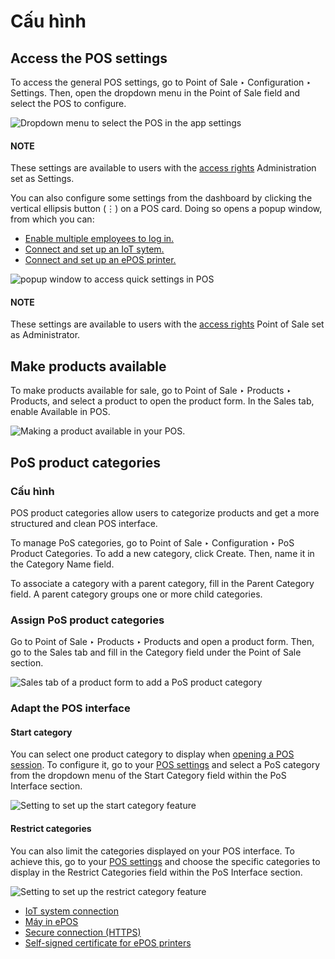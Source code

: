 # Cấu hình

<a id="configuration-settings"></a>

## Access the POS settings

To access the general POS settings, go to Point of Sale ‣ Configuration ‣
Settings. Then, open the dropdown menu in the Point of Sale field and select the POS to
configure.

![Dropdown menu to select the POS in the app settings](../../../.gitbook/assets/select-pos-dropdown.png)

#### NOTE
These settings are available to users with the [access rights](applications/general/users.md)
Administration set as Settings.

You can also configure some settings from the dashboard by clicking the vertical ellipsis button
(⋮) on a POS card. Doing so opens a popup window, from which you can:

- [Enable multiple employees to log in.](applications/sales/point_of_sale/employee_login.md)
- [Connect and set up an IoT sytem.](applications/sales/point_of_sale/configuration/pos_iot.md)
- [Connect and set up an ePOS printer.](applications/sales/point_of_sale/configuration/epos_ssc.md)

![popup window to access quick settings in POS](../../../.gitbook/assets/toggle-settings.png)

#### NOTE
These settings are available to users with the [access rights](applications/general/users.md)
Point of Sale set as Administrator.

## Make products available

To make products available for sale, go to Point of Sale ‣ Products ‣ Products,
and select a product to open the product form. In the Sales tab, enable
Available in POS.

![Making a product available in your POS.](../../../.gitbook/assets/pos-available.png)

## PoS product categories

### Cấu hình

POS product categories allow users to categorize products and get a more structured and clean
POS interface.

To manage PoS categories, go to Point of Sale ‣ Configuration ‣ PoS Product
Categories. To add a new category, click Create. Then, name it in the
Category Name field.

To associate a category with a parent category, fill in the Parent Category field. A
parent category groups one or more child categories.

### Assign PoS product categories

Go to Point of Sale ‣ Products ‣ Products and open a product form. Then, go to
the Sales tab and fill in the Category field under the Point of
Sale section.

![Sales tab of a product form to add a PoS product category](../../../.gitbook/assets/form-pos-category.png)

### Adapt the POS interface

#### Start category

You can select one product category to display when [opening a POS session](applications/sales/point_of_sale.md#pos-session-start). To configure it, go to your [POS settings](#configuration-settings) and
select a PoS category from the dropdown menu of the Start Category field within the
PoS Interface section.

![Setting to set up the start category feature](../../../.gitbook/assets/start-category.png)

#### Restrict categories

You can also limit the categories displayed on your POS interface. To achieve this, go to your
[POS settings](#configuration-settings) and choose the specific categories to display in the
Restrict Categories field within the PoS Interface section.

![Setting to set up the restrict category feature](../../../.gitbook/assets/restrict-category.png)

* [IoT system connection](applications/sales/point_of_sale/configuration/pos_iot.md)
* [Máy in ePOS](applications/sales/point_of_sale/configuration/epos_printers.md)
* [Secure connection (HTTPS)](applications/sales/point_of_sale/configuration/https.md)
* [Self-signed certificate for ePOS printers](applications/sales/point_of_sale/configuration/epos_ssc.md)
